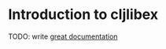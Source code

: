 # Introduction to cljlibex

TODO: write [great documentation](http://jacobian.org/writing/what-to-write/)
